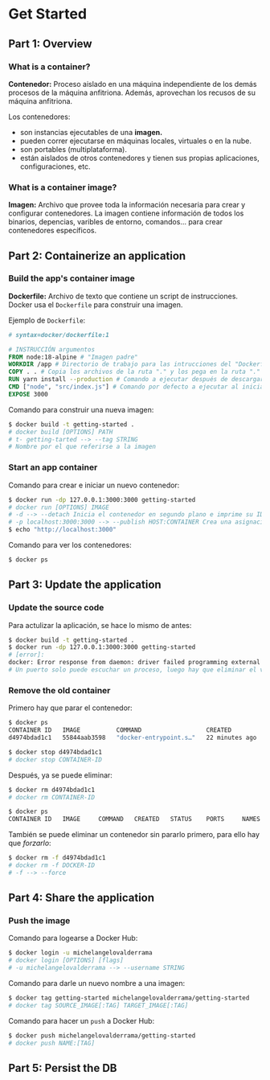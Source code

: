 # Get Started

## Part 1: Overview

### What is a container?
**Contenedor:** Proceso aislado en una máquina independiente de los demás procesos de la máquina anfitriona. Además, aprovechan los recusos de su máquina anfitriona.

Los contenedores:
- son instancias ejecutables de una **imagen.**
- pueden correr ejecutarse en máquinas locales, virtuales o en la nube.
- son portables (multiplataforma).
- están aislados de otros contenedores y tienen sus propias aplicaciones, configuraciones, etc.

### What is a container image?
**Imagen:** Archivo que provee toda la información necesaria para crear y configurar contenedores. La imagen contiene información de todos los binarios, depencias, varibles de entorno, comandos... para crear contenedores específicos.

## Part 2: Containerize an application

### Build the app's container image
**Dockerfile:** Archivo de texto que contiene un script de instrucciones. Docker usa el `Dockerfile` para construir una imagen.

Ejemplo de `Dockerfile`:
```Dockerfile
# syntax=docker/dockerfile:1

# INSTRUCCIÓN argumentos
FROM node:18-alpine # "Imagen padre"
WORKDIR /app # Directorio de trabajo para las intrucciones del "Dockerfile"
COPY . . # Copia los archivos de la ruta "." y los pega en la ruta "." del contenedor
RUN yarn install --production # Comando a ejecutar después de descargar la "Imagen padre"
CMD ["node", "src/index.js"] # Comando por defecto a ejecutar al iniciar el contenedor
EXPOSE 3000
```

Comando para construir una nueva imagen:
```sh
$ docker build -t getting-started .
# docker build [OPTIONS] PATH
# t- getting-tarted --> --tag STRING
# Nombre por el que referirse a la imagen
```

### Start an app container

Comando para crear e iniciar un nuevo contenedor:
```sh
$ docker run -dp 127.0.0.1:3000:3000 getting-started
# docker run [OPTIONS] IMAGE
# -d --> --detach Inicia el contenedor en segundo plano e imprime su ID
# -p localhost:3000:3000 --> --publish HOST:CONTAINER Crea una asignación de puertos entre el anfitrión y el contenedor
$ echo "http://localhost:3000"
```

Comando para ver los contenedores:
```sh
$ docker ps
```

## Part 3: Update the application

### Update the source code
Para actulizar la aplicación, se hace lo mismo de antes:
```sh
$ docker build -t getting-started .
$ docker run -dp 127.0.0.1:3000:3000 getting-started
# [error]:
docker: Error response from daemon: driver failed programming external connectivity on endpoint great_moore (2dab70db1e6b5a5a32f9a5c3c5722e83071378b1602c03c9588c3bd969300816): Bind for 127.0.0.1:3000 failed: port is already allocated.
# Un puerto solo puede escuchar un proceso, luego hay que eliminar el viejo contenedor
```

### Remove the old container

Primero hay que parar el contenedor:
```sh
$ docker ps
CONTAINER ID   IMAGE          COMMAND                  CREATED          STATUS          PORTS                      NAMES
d4974bdad1c1   55844aab3598   "docker-entrypoint.s…"   22 minutes ago   Up 22 minutes   127.0.0.1:3000->3000/tcp   happy_blackburn

$ docker stop d4974bdad1c1
# docker stop CONTAINER-ID
```

Después, ya se puede eliminar:
```sh
$ docker rm d4974bdad1c1
# docker rm CONTAINER-ID

$ docker ps
CONTAINER ID   IMAGE     COMMAND   CREATED   STATUS    PORTS     NAMES

```

También se puede eliminar un contenedor sin pararlo primero, para ello hay que *forzarlo*:
```sh
$ docker rm -f d4974bdad1c1
# docker rm -f DOCKER-ID
# -f --> --force
```

## Part 4: Share the application

### Push the image

Comando para logearse a Docker Hub:
```sh
$ docker login -u michelangelovalderrama
# docker login [OPTIONS] [flags]
# -u michelangelovalderrama --> --username STRING
```

Comando para darle un nuevo nombre a una imagen:
```sh
$ docker tag getting-started michelangelovalderrama/getting-started
# docker tag SOURCE_IMAGE[:TAG] TARGET_IMAGE[:TAG]
```

Comando para hacer un `push` a Docker Hub:
```sh
$ docker push michelangelovalderrama/getting-started
# docker push NAME:[TAG]
```

## Part 5: Persist the DB

